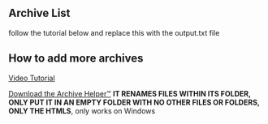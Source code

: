 ## Archive List

follow the tutorial below and replace this with the output.txt file

## How to add more archives

[Video Tutorial](tutorial.mp4)

[Download the Archive Helper™](archivehelper.bat) **IT RENAMES FILES WITHIN ITS FOLDER, ONLY PUT IT IN AN EMPTY FOLDER WITH NO OTHER FILES OR FOLDERS, ONLY THE HTMLS**, only works on Windows
